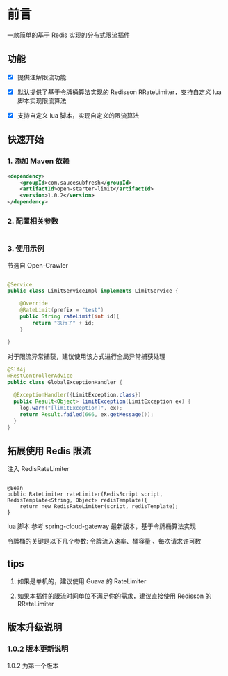 # 前言

一款简单的基于 Redis 实现的分布式限流插件

## 功能

- [x] 提供注解限流功能

- [x] 默认提供了基于令牌桶算法实现的 Redisson RRateLimiter，支持自定义 lua 脚本实现限流算法

- [x] 支持自定义 lua 脚本，实现自定义的限流算法

## 快速开始

### 1. 添加 Maven 依赖

```xml
<dependency>
    <groupId>com.saucesubfresh</groupId>
    <artifactId>open-starter-limit</artifactId>
    <version>1.0.2</version>
</dependency>
```

### 2. 配置相关参数

```yaml

```

### 3. 使用示例

节选自 Open-Crawler

```java

@Service
public class LimitServiceImpl implements LimitService {

    @Override
    @RateLimit(prefix = "test")
    public String rateLimit(int id){
        return "执行了" + id;
    }

}
```

对于限流异常捕获，建议使用该方式进行全局异常捕获处理

```java
@Slf4j
@RestControllerAdvice
public class GlobalExceptionHandler {

  @ExceptionHandler({LimitException.class})
  public Result<Object> limitException(LimitException ex) {
    log.warn("[limitException]", ex);
    return Result.failed(666, ex.getMessage());
  }
}
```

## 拓展使用 Redis 限流
 
注入 RedisRateLimiter

```

@Bean
public RateLimiter rateLimiter(RedisScript script, RedisTemplate<String, Object> redisTemplate){
    return new RedisRateLimiter(script, redisTemplate);
}
```

lua 脚本 参考 spring-cloud-gateway 最新版本，基于令牌桶算法实现

令牌桶的关键是以下几个参数: 令牌流入速率、桶容量 、每次请求许可数

## tips

1. 如果是单机的，建议使用 Guava 的 RateLimiter

2. 如果本插件的限流时间单位不满足你的需求，建议直接使用 Redisson 的 RRateLimiter

## 版本升级说明

### 1.0.2 版本更新说明

1.0.2 为第一个版本





